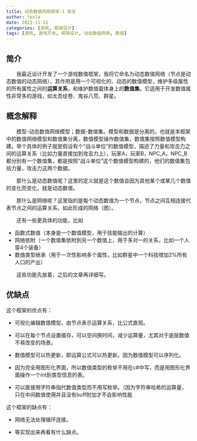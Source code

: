 ```yaml
---
title: 动态数值网络框架-1 前言
author: fexla
date: 2021-11-11
categories: [游戏, 框架设计]
tags: [游戏, 游戏开发, 框架设计, 动态数值网络, 数值]
---
```

## 简介

　　我最近设计开发了一个游戏数值框架，我将它命名为动态数值网络（节点是动态数值的动态网络），其作用是用一个可视化的、动态的数值模型，维护多级属性的所有属性之间的**运算关系**，和维护数值载体身上的**数值集**。它适用于开发数值属性非常多的游戏，如太吾绘卷、鬼谷八荒、群星。

## 概念解释

　　模型-动态数值网络模型；数据-数值集。模型和数据是分离的，也就是本框架中的数值网络模型和数值集分离，数值模型操作数值集，数值集按照数值模型构建。举个具体的例子就是假设有个“战斗单位”的数值模型，描述了力量和攻击力之间的运算关系（比如力量直接加到攻击力上），玩家A，玩家B，NPC_A，NPC_B都分别有一个数值集，都是按照“战斗单位”这个数值模型构建的，他们的数值集包括力量，攻击力这两个数据。

　　那什么是动态数值呢？这里的定义就是这个数值会因为其他某个或某几个数值的变化而变化，就是动态数值。

　　那什么是网络呢？这里指的是每个动态数值为一个节点，节点之间互相连接代表节点之间的运算关系，如此形成的网络（图）。

　　还有一些更具体的功能，比如
- 函数式数值（本身是一个数值模型，用于技能输出的计算）
- 网络依附（一个数值集依附到另一个数值上，用于多对一的关系，比如一个人穿4个装备）
- 数值类型继承（用于一次性影响多个属性，比如群星中一个科技增加2%所有人口的产出）

　　这些功能先放着，之后的文章再详细写。

## 优缺点

这个框架的优点有：

- 可视化编辑数值模型，由节点表示运算关系，比公式直观。

- 可以在每个节点设置缓存，可以空间换时间，减少运算量，尤其对于底层数值不易改变的场景。

- 数值模型可以热更新，即运算公式可以热更新。因为数值模型可以序列化。

- 因为完全用图形化界面，所以数值类型的枚举不用在c#中写，而是用图形化界面操作一个int到类型信息的表。

- 可以直接用字符串指代数值类型而不用写枚举。（因为字符串哈希的运算量，只在中间数值使用并且没有buff附加才不会影响性能

这个框架的缺点有：

- 网络无法处理循环连接。

- 等实现出来再看有什么缺点。
